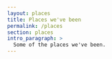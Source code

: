 ```yaml
---
layout: places
title: Places we've been
permalink: /places
section: places
intro_paragraph: >
  Some of the places we've been.
---
```

